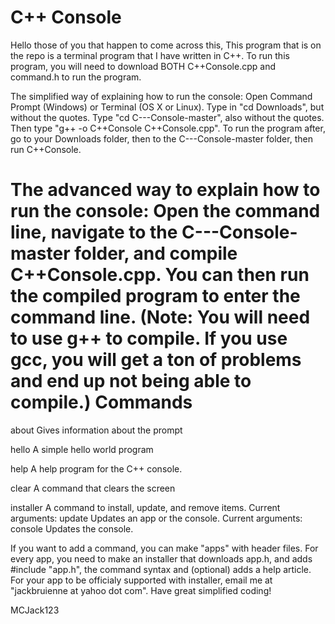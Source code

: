 C++ Console
===========
Hello those of you that happen to come across this,
This program that is on the repo is a terminal program that I have written in C++. To run this program, you will need to download BOTH C++Console.cpp and command.h to run the program.


The simplified way of explaining how to run the console: 
Open Command Prompt (Windows) or Terminal (OS X or Linux). Type in "cd Downloads", but without the quotes. Type "cd C---Console-master", also without the quotes. Then type "g++ -o C++Console C++Console.cpp". To run the program after, go to your Downloads folder, then to the C---Console-master folder, then run C++Console.

The advanced way to explain how to run the console:
Open the command line, navigate to the C---Console-master folder, and compile C++Console.cpp. You can then run the compiled program to enter the command line.
(Note: You will need to use g++ to compile. If you use gcc, you will get a ton of problems and end up not being able to compile.)
Commands
==========
about
Gives information about the prompt

hello
A simple hello world program

help
A help program for the C++ console.

clear
A command that clears the screen

installer
A command to install, update, and remove items. Current arguments:
  update
  Updates an app or the console. Current arguments:
    console
    Updates the console.


If you want to add a command, you can make "apps" with header files. For every app, you need to make an installer that downloads app.h, and adds #include "app.h", the command syntax and (optional) adds a help article. For your app to be officialy supported with installer, email me at "jackbruienne at yahoo dot com".
Have great simplified coding!

MCJack123

